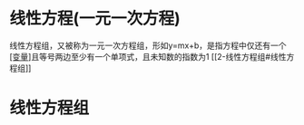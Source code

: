 # 线性方程(一元一次方程)
线性方程组，又被称为一元一次方程组，形如y=mx+b，是指方程中仅还有一个[[变量]](未知量)且等号两边至少有一个单项式，且未知数的指数为1
[[2-线性方程组#线性方程组]]
# 线性方程组